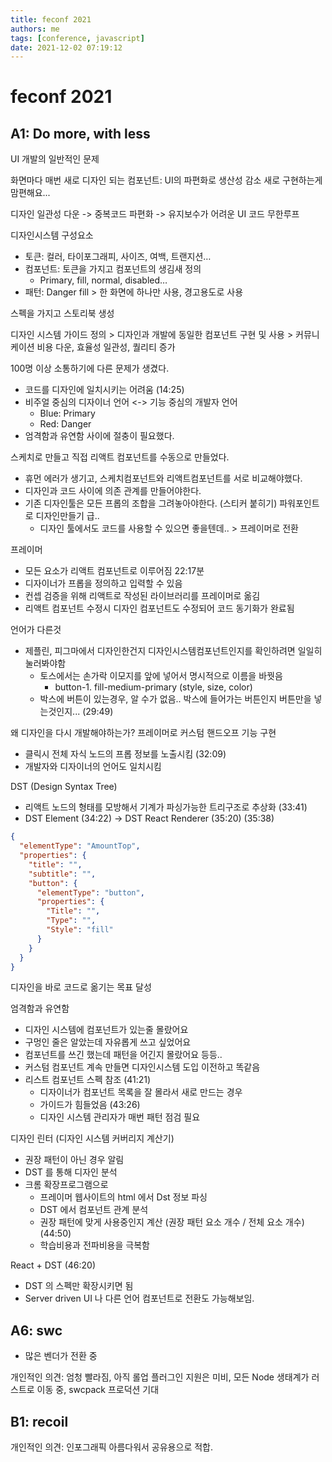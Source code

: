 ```yaml
---
title: feconf 2021
authors: me
tags: [conference, javascript]
date: 2021-12-02 07:19:12
---
```


# feconf 2021

## A1: Do more, with less

UI 개발의 일반적인 문제

화면마다 매번 새로 디자인 되는 컴포넌트: UI의 파편화로 생산성 감소
새로 구현하는게 맘편해요...

디자인 일관성 다운 -> 중복코드 파편화 -> 유지보수가 어려운 UI 코드 무한루프

디자인시스템 구성요소

- 토큰: 컬러, 타이포그래피, 사이즈, 여백, 트랜지션…
- 컴포넌트: 토큰을 가지고 컴포넌트의 생김새 정의
  - Primary, fill, normal, disabled…
- 패턴: Danger fill > 한 화면에 하나만 사용, 경고용도로 사용

스펙을 가지고 스토리북 생성

디자인 시스템 가이드 정의 > 디자인과 개발에 동일한 컴포넌트 구현 및 사용 > 커뮤니케이션 비용 다운, 효율성 일관성, 퀄리티 증가

100명 이상 소통하기에 다른 문제가 생겼다.

- 코드를 디자인에 일치시키는 어려움 (14:25)
- 비주얼 중심의 디자이너 언어 <-> 기능 중심의 개발자 언어
  - Blue: Primary
  - Red: Danger
- 엄격함과 유연함 사이에 절충이 필요했다.

스케치로 만들고 직접 리액트 컴포넌트를 수동으로 만들었다.

- 휴먼 에러가 생기고, 스케치컴포넌트와 리액트컴포넌트를 서로 비교해야했다.
- 디자인과 코드 사이에 의존 관계를 만들어야한다.
- 기존 디자인툴은 모든 프롭의 조합을 그려놓아야한다. (스티커 붙히기) 파워포인트로 디자인만들기 급..
  - 디자인 툴에서도 코드를 사용할 수 있으면 좋을텐데.. > 프레이머로 전환

프레이머

- 모든 요소가 리액트 컴포넌트로 이루어짐 22:17분
- 디자이너가 프롭을 정의하고 입력할 수 있음
- 컨셉 검증을 위해 리액트로 작성된 라이브러리를 프레이머로 옮김
- 리액트 컴포넌트 수정시 디자인 컴포넌트도 수정되어 코드 동기화가 완료됨

언어가 다른것

- 제플린, 피그마에서 디자인한건지 디자인시스템컴포넌트인지를 확인하려면 일일히 눌러봐야함
  - 토스에서는 손가락 이모지를 앞에 넣어서 명시적으로 이름을 바꿧음
    - button-1. fill-medium-primary (style, size, color)
  - 박스에 버튼이 있는경우, 알 수가 없음.. 박스에 들어가는 버튼인지 버튼만을 넣는것인지... (29:49)

왜 디자인을 다시 개발해야하는가?
프레이머로 커스텀 핸드오프 기능 구현

- 클릭시 전체 자식 노드의 프롭 정보를 노출시킴 (32:09)
- 개발자와 디자이너의 언어도 일치시킴

DST (Design Syntax Tree)

- 리액트 노드의 형태를 모방해서 기계가 파싱가능한 트리구조로 추상화 (33:41)
- DST Element (34:22) -> DST React Renderer (35:20) (35:38)

```json
{
  "elementType": "AmountTop",
  "properties": {
    "title": "",
    "subtitle": "",
    "button": {
      "elementType": "button",
      "properties": {
        "Title": "",
        "Type": "",
        "Style": "fill"
      }
    }
  }
}
```

디자인을 바로 코드로 옮기는 목표 달성

엄격함과 유연함

- 디자인 시스템에 컴포넌트가 있는줄 몰랐어요
- 구멍인 줄은 알았는데 자유롭게 쓰고 싶었어요
- 컴포넌트를 쓰긴 했는데 패턴을 어긴지 몰랐어요 등등..
- 커스텀 컴포넌트 계속 만들면 디자인시스템 도입 이전하고 똑같음
- 리스트 컴포넌트 스펙 참조 (41:21)
  - 디자이너가 컴포넌트 목록을 잘 몰라서 새로 만드는 경우
  - 가이드가 힘들었음 (43:26)
  - 디자인 시스템 관리자가 매번 패턴 점검 필요

디자인 린터 (디자인 시스템 커버리지 계산기)

- 권장 패턴이 아닌 경우 알림
- DST 를 통해 디자인 분석
- 크롬 확장프로그램으로
  - 프레이머 웹사이트의 html 에서 Dst 정보 파싱
  - DST 에서 컴포넌트 관계 분석
  - 권장 패턴에 맞게 사용중인지 계산 (권장 패턴 요소 개수 / 전체 요소 개수) (44:50)
  - 학습비용과 전파비용을 극복함

React + DST (46:20)

- DST 의 스펙만 확장시키면 됨
- Server driven UI 나 다른 언어 컴포넌트로 전환도 가능해보임.

## A6: swc

- 많은 벤더가 전환 중

개인적인 의견: 엄청 빨라짐, 아직 롤업 플러그인 지원은 미비, 모든 Node 생태계가 러스트로 이동 중, swcpack 프로덕션 기대

## B1: recoil

개인적인 의견: 인포그래픽 아름다워서 공유용으로 적합.

